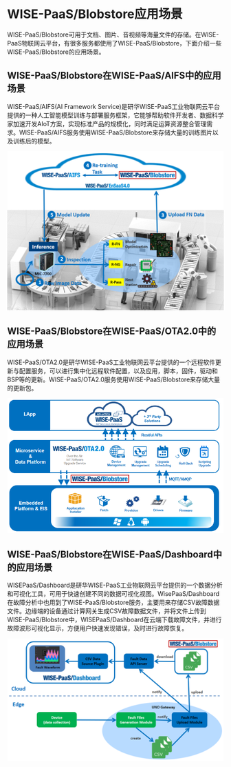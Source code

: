 # WISE-PaaS/Blobstore应用场景

WISE-PaaS/Blobstore可用于文档、图片、音视频等海量文件的存储。在WISE-PaaS物联网云平台，有很多服务都使用了WISE-PaaS/Blobstore，下面介绍一些WISE-PaaS/Blobstore的应用场景。

## WISE-PaaS/Blobstore在WISE-PaaS/AIFS中的应用场景

WISE-PaaS/AIFS(AI Framework Service)是研华WISE-PaaS工业物联网云平台提供的一种人工智能模型训练与部署服务框架，它能够帮助软件开发者、数据科学家加速开发AIoT方案，实现标准产品的规模化，同时满足运算资源整合管理需求。WISE-PaaS/AIFS服务使用WISE-PaaS/Blobstore来存储大量的训练图片以及训练后的模型。

![scenarios1_AIFS](./images/scenarios1_AIFS.png)

## WISE-PaaS/Blobstore在WISE-PaaS/OTA2.0中的应用场景

WISE-PaaS/OTA2.0是研华WISE-PaaS工业物联网云平台提供的一个远程软件更新与配置服务，可以进行集中化远程软件配置，以及应用，脚本，固件，驱动和BSP等的更新。WISE-PaaS/OTA2.0服务使用WISE-PaaS/Blobstore来存储大量的更新包。

![scenarios2_OTA](./images/scenarios2_OTA.png)

## WISE-PaaS/Blobstore在WISE-PaaS/Dashboard中的应用场景

WISEPaaS/Dashboard是研华WISE-PaaS工业物联网云平台提供的一个数据分析和可视化工具，可用于快速创建不同的数据可视化视图。WisePaaS/Dashboard在故障分析中也用到了WISE-PaaS/Blobstore服务，主要用来存储CSV故障数据文件。边缘端的设备通过计算网关生成CSV故障数据文件，并将文件上传到WISE-PaaS/Blobstore中，WISEPaaS/Dashboard在云端下载故障文件，并进行故障波形可视化显示，方便用户快速发现错误，及时进行故障恢复。

![scenarios3_Dashboard](./images/scenarios3_Dashboard.png)
